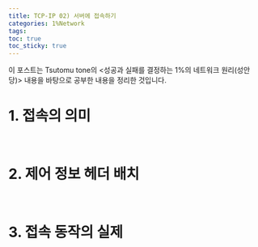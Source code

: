 ```yaml
---
title: TCP-IP 02) 서버에 접속하기
categories: 1%Network
tags: 
toc: true
toc_sticky: true
---
```


이 포스트는 Tsutomu tone의 <성공과 실패를 결정하는 1%의 네트워크 원리(성안당)> 내용을 바탕으로 공부한 내용을 정리한 것입니다. 

# **1. 접속의 의미**

<br/>

# **2. 제어 정보 헤더 배치**

<br/>

# **3. 접속 동작의 실제**
